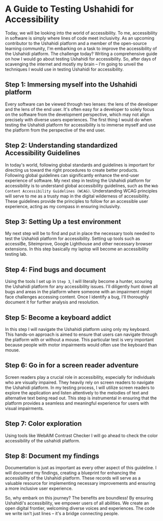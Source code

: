 # A Guide to Testing Ushahidi for Accessibility 

Today, we will be looking into the world of accessibility. To me, accessibility in software is simply where lines of code meet inclusivity. As an upcoming contributor to the Ushahidi platform and a member of the open-source learning community, I'm embarking on a task to improve the accessibility of the Ushahidi platform. The challenge today? Writing a comprehensive guide on how I would go about testing Ushahidi for accessibility. So, after days of scavenging the internet and mostly my brain – I'm going to unveil the techniques I would use in testing Ushahidi for accessibility.


## Step 1: Immersing myself into the Ushahidi platform

Every software can be viewed through two lenses: the lens of the developer and the lens of the end user. It's often easy for a developer to solely focus on the software from the development perspective, which may not align precisely with diverse users experiences. The first thing I would do when testing the Ushahidi platform for accessibility is to immerse myself and use the platform from the perspective of the end user.

## Step 2: Understanding standardized Accessibility Guidelines 

In today's world, following global standards and guidelines is important for directing us toward the right procedures to create better products. Following global guidelines can significantly enhance the end-user experience of software. My next step in testing the Ushahidi platform for accessibility is to understand global accessibility guidelines, such as the ```Web Content Accessibility Guidelines (WCAG)```. Understanding WCAG principles will serve to me as a trusty map in the digital wilderness of accessibility. These guidelines provide the principles to follow for an accessible user experience, acting as my compass in ensuring inclusivity.

## Step 3: Setting Up a test environment

My next step will be to find and put in place the necessary tools needed to test the Ushahidi platform for accessibility. Setting up tools such as accessiBe, Siteimprove, Google Lighthouse and other necessary browser extensions. In this step basically my laptop will become an accessibility testing lab.

## Step 4: Find bugs and document

Using the tools I set up in ```Step 3```, I will literally become a hunter, scouring the Ushahidi platform for any accessibility issues. I'll diligently hunt down all bugs and areas in the platform where someone with an impairment might face challenges accessing content. Once I identify a bug, I'll thoroughly document it for further analysis and resolution.

## Step 5: Become a keyboard addict

In this step I will navigate the Ushahidi platform using only my keyboard. This hands-on approach is aimed to ensure that users can navigate through the platform with or without a mouse. This particular test is very important because people with motor impairments would often use the keyboard than mouse.

## Step 6: Go in for a screen reader adventure

Screen readers play a crucial role in accessibility, especially for individuals who are visually impaired. They heavily rely on screen readers to navigate the Ushahidi platform. In my testing process, I will utilize screen readers to explore the application and listen attentively to the melodies of text and alternative text being read out. This step is instrumental in ensuring that the platform provides a seamless and meaningful experience for users with visual impairments.

## Step 7: Color exploration 

Using tools like WebAIM Contrast Checker I will go ahead to check the color accessibility of the ushahidi platform.


## Step 8: Document my findings

Documentation is just as important as every other aspect of this guideline. I will  document my findings, creating a blueprint for enhancing the accessibility of the Ushahidi platform. These records will serve as a valuable resource for implementing necessary improvements and ensuring a more inclusive user experience.

So, why embark on this journey? The benefits are boundless! By ensuring Ushahidi's accessibility, we empower users of all abilities. We create an open digital frontier, welcoming diverse voices and experiences. The code we write isn't just lines – it's a bridge connecting people.
